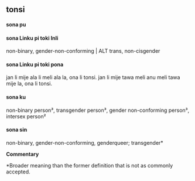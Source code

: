 ## tonsi

#### sona pu



#### sona Linku pi toki Inli

non-binary, gender-non-conforming | ALT trans, non-cisgender

#### sona Linku pi toki pona

jan li mije ala li meli ala la, ona li tonsi. jan li mije tawa meli anu meli tawa mije la, ona li tonsi.

#### sona ku

non-binary person³, transgender person³, gender non-conforming person³, intersex person²

#### sona sin

non-binary, gender-non-conforming, genderqueer; transgender\*

**Commentary**

\*Broader meaning than the former definition that is not as commonly accepted.
